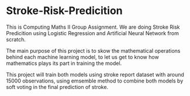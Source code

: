 # Stroke-Risk-Predicition
This is Computing Maths II Group Assignment. We are doing Stroke Risk Predicition using Logistic Regression and Artificial Neural Network from scratch.

The main purpose of this project is to skow the mathematical operations behind each machine learning model, to let us get to know how mathematics plays its part in training the model. 

This project will train both models using stroke report dataset with around 15000 observations, using emsemble method to combine both models by soft voting in the final prediction of stroke. 
